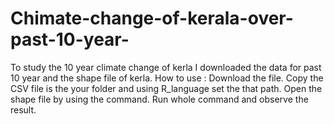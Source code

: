 # Chimate-change-of-kerala-over-past-10-year-
To study the 10 year climate change of kerla
I downloaded the data for past 10 year and the shape file of kerla.
How to use : Download the file.
Copy the CSV file is the your folder and using R_language set the that path.
Open the shape file by using the command.
Run whole command and observe the result.
